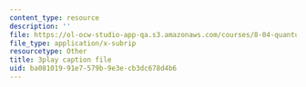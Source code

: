 ```yaml
---
content_type: resource
description: ''
file: https://ol-ocw-studio-app-qa.s3.amazonaws.com/courses/8-04-quantum-physics-i-spring-2016/ba08101991e7579b9e3ecb3dc678d4b6_AtjMKPzNIXQ.vtt
file_type: application/x-subrip
resourcetype: Other
title: 3play caption file
uid: ba081019-91e7-579b-9e3e-cb3dc678d4b6
---
```

